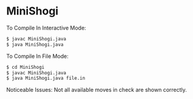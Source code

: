 # MiniShogi

To Compile In Interactive Mode:
```sh
$ javac MiniShogi.java
$ java MiniShogi.java
```

To Compile In File Mode:
```sh
$ cd MiniShogi
$ javac MiniShogi.java
$ java MiniShogi.java file.in
```

Noticeable Issues:
Not all available moves in check are shown correctly.
